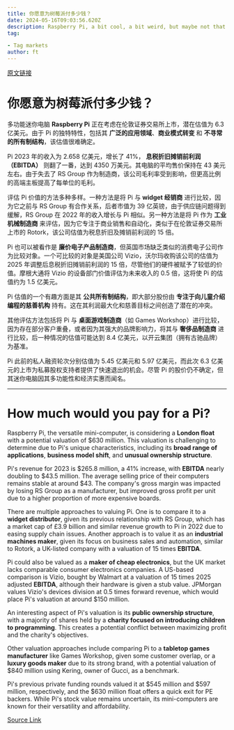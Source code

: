 ```yaml
---
title: 你愿意为树莓派付多少钱？
date: 2024-05-16T09:03:56.620Z
description: Raspberry Pi, a bit cool, a bit weird, but maybe not that cheap
tag: 

- Tag markets
author: ft
---
```


[原文链接](https://ft.com/content/c57d1829-fb73-43df-81d9-09afe1432bbd)

# 你愿意为树莓派付多少钱？

多功能迷你电脑 **Raspberry Pi** 正在考虑在伦敦证券交易所上市，潜在估值为 6.3 亿美元。由于 Pi 的独特特性，包括其 **广泛的应用领域**、**商业模式转变** 和 **不寻常的所有制结构**，该估值很难确定。

Pi 2023 年的收入为 2.658 亿美元，增长了 41%， **息税折旧摊销前利润（EBITDA）** 则翻了一番，达到 4350 万美元。其电脑的平均售价保持在 43 美元左右。由于失去了 RS Group 作为制造商，该公司毛利率受到影响，但更高比例的高端主板提高了每单位的毛利。

评估 Pi 价值的方法多种多样。一种方法是将 Pi 与 **widget 经销商** 进行比较，因为它之前与 RS Group 有合作关系，后者市值为 39 亿英镑，由于供应链问题得到缓解，RS Group 在 2022 年的收入增长与 Pi 相似。另一种方法是将 Pi 作为 **工业机械制造商** 来评估，因为它专注于商业销售和自动化，类似于在伦敦证券交易所上市的 Rotork，该公司估值为税息折旧及摊销前利润的 15 倍。

Pi 也可以被看作是 **廉价电子产品制造商**，但英国市场缺乏类似的消费电子公司作为比较对象。一个可比较的对象是美国公司 Vizio，沃尔玛收购该公司的估值为 2025 年调整后息税折旧摊销前利润的 15 倍，尽管他们的硬件被赋予了较低的价值。摩根大通将 Vizio 的设备部门价值评估为未来收入的 0.5 倍，这将使 Pi 的估值约为 1.5 亿美元。

Pi 估值的一个有趣方面是其 **公共所有制结构**，即大部分股份由 **专注于向儿童介绍编程的慈善机构** 持有。这在其利润最大化和慈善目标之间创造了潜在的冲突。

其他评估方法包括将 Pi 与 **桌面游戏制造商**（如 Games Workshop）进行比较，因为存在部分客户重叠，或者因为其强大的品牌影响力，将其与 **奢侈品制造商** 进行比较，后一种情况的估值可能达到 8.4 亿美元，以开云集团（拥有古驰品牌）为基准。

Pi 此前的私人融资轮次分别估值为 5.45 亿美元和 5.97 亿美元，而此次 6.3 亿美元的上市为私募股权支持者提供了快速退出的机会。尽管 Pi 的股价仍不确定，但其迷你电脑因其多功能性和经济实惠而闻名。

---

# How much would you pay for a Pi?

Raspberry Pi, the versatile mini-computer, is considering a **London float** with a potential valuation of $630 million. This valuation is challenging to determine due to Pi's unique characteristics, including its **broad range of applications**, **business model shift**, and **unusual ownership structure**. 

Pi's revenue for 2023 is $265.8 million, a 41% increase, with **EBITDA** nearly doubling to $43.5 million. The average selling price of their computers remains stable at around $43. The company's gross margin was impacted by losing RS Group as a manufacturer, but improved gross profit per unit due to a higher proportion of more expensive boards. 

There are multiple approaches to valuing Pi. One is to compare it to a **widget distributor**, given its previous relationship with RS Group, which has a market cap of £3.9 billion and similar revenue growth to Pi in 2022 due to easing supply chain issues. Another approach is to value it as an **industrial machines maker**, given its focus on business sales and automation, similar to Rotork, a UK-listed company with a valuation of 15 times **EBITDA**. 

Pi could also be valued as a **maker of cheap electronics**, but the UK market lacks comparable consumer electronics companies. A US-based comparison is Vizio, bought by Walmart at a valuation of 15 times 2025 adjusted **EBITDA**, although their hardware is given a stub value. JPMorgan values Vizio's devices division at 0.5 times forward revenue, which would place Pi's valuation at around $150 million. 

An interesting aspect of Pi's valuation is its **public ownership structure**, with a majority of shares held by a **charity focused on introducing children to programming**. This creates a potential conflict between maximizing profit and the charity's objectives. 

Other valuation approaches include comparing Pi to a **tabletop games manufacturer** like Games Workshop, given some customer overlap, or a **luxury goods maker** due to its strong brand, with a potential valuation of $840 million using Kering, owner of Gucci, as a benchmark. 

Pi's previous private funding rounds valued it at $545 million and $597 million, respectively, and the $630 million float offers a quick exit for PE backers. While Pi's stock value remains uncertain, its mini-computers are known for their versatility and affordability.

[Source Link](https://ft.com/content/c57d1829-fb73-43df-81d9-09afe1432bbd)

